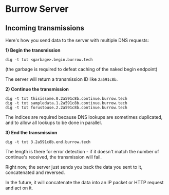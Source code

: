 # Burrow Server

## Incoming transmissions
Here's how you send data to the server with multiple DNS requests:

**1) Begin the transmission**
```
dig -t txt <garbage>.begin.burrow.tech
```
(the garbage is required to defeat caching of the naked begin endpoint)

The server will return a transmission ID like `2a591c8b`.

**2) Continue the transmission**
```
dig -t txt thisissome.0.2a591c8b.continue.burrow.tech
dig -t txt sampledata.1.2a591c8b.continue.burrow.tech
dig -t txt forustouse.2.2a591c8b.continue.burrow.tech
```
The indices are required because DNS lookups are sometimes duplicated, and to allow all lookups to be done in parallel.

**3) End the transmission**
```
dig -t txt 3.2a591c8b.end.burrow.tech
```
The length is there for error detection - if it doesn't match the number of continue's received, the transmission will fail.

Right now, the server just sends you back the data you sent to it, concatenated and reversed.

In the future, it will concatenate the data into an IP packet or HTTP request and act on it.
